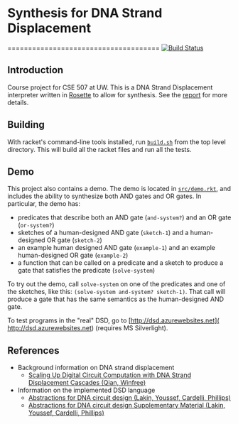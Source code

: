 # Synthesis for DNA Strand Displacement
=====================================
[![Build Status](https://travis-ci.org/morae/dsd-synthesis.svg?branch=master)](https://travis-ci.org/morae/dsd-synthesis)

## Introduction
Course project for CSE 507 at UW. This is a DNA Strand Displacement interpreter written in [Rosette](http://emina.github.io/rosette/) to allow for synthesis. See the [report](https://github.com/morae/dsd-synthesis/blob/master/report/report.tex) for more details.

## Building
With racket's command-line tools installed, run [`build.sh`](https://github.com/morae/dsd-synthesis/blob/master/build.sh) from the top level directory. This will build all the racket files and run all the tests.

## Demo
This project also contains a demo. The demo is located in [`src/demo.rkt`](https://github.com/morae/dsd-synthesis/blob/master/src/demo.rkt), and includes the ability to synthesize both AND gates and OR gates. In particular, the demo has:
- predicates that describe both an AND gate (`and-system?`) and an OR gate (`or-system?`)
- sketches of a human-designed AND gate (`sketch-1`) and a human-designed OR gate (`sketch-2`)
- an example human designed AND gate (`example-1`) and an example human-designed OR gate (`example-2`)
- a function that can be called on a predicate and a sketch to produce a gate that satisfies the predicate (`solve-system`)

To try out the demo, call `solve-system` on one of the predicates and one of the sketches, like this: `(solve-system and-system? sketch-1)`. That call will produce a gate that has the same semantics as the human-designed AND gate.

To test programs in the "real" DSD, go to [http://dsd.azurewebsites.net](
http://dsd.azurewebsites.net) (requires MS Silverlight).


## References
- Background information on DNA strand displacement
  - [Scaling Up Digital Circuit Computation with DNA Strand Displacement Cascades (Qian, Winfree)](http://science.sciencemag.org/content/332/6034/1196/tab-pdf)
- Information on the implemented DSD language
  - [Abstractions for DNA circuit design (Lakin, Youssef, Cardelli, Phillips)](http://rsif.royalsocietypublishing.org/content/early/2011/07/12/rsif.2011.0343)
  - [Abstractions for DNA circuit design Supplementary Material (Lakin, Youssef, Cardelli, Phillips)](http://rsif.royalsocietypublishing.org/highwire/filestream/22970/field_highwire_adjunct_files/0/rsif20110343supp1.pdf)
